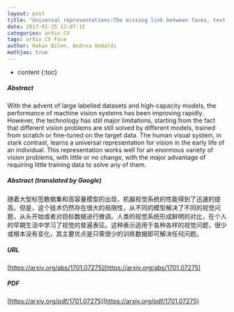 ```yaml
---
layout: post
title: "Universal representations:The missing link between faces, text, planktons, and cat breeds"
date: 2017-01-25 12:07:15
categories: arXiv_CV
tags: arXiv_CV Face
author: Hakan Bilen, Andrea Vedaldi
mathjax: true
---
```


* content
{:toc}

##### Abstract
With the advent of large labelled datasets and high-capacity models, the performance of machine vision systems has been improving rapidly. However, the technology has still major limitations, starting from the fact that different vision problems are still solved by different models, trained from scratch or fine-tuned on the target data. The human visual system, in stark contrast, learns a universal representation for vision in the early life of an individual. This representation works well for an enormous variety of vision problems, with little or no change, with the major advantage of requiring little training data to solve any of them.

##### Abstract (translated by Google)
随着大型标签数据集和高容量模型的出现，机器视觉系统的性能得到了迅速的提高。但是，这个技术仍然存在很大的局限性，从不同的模型解决了不同的视觉问题，从头开始或者对目标数据进行微调。人类的视觉系统形成鲜明的对比，在个人的早期生活中学习了视觉的普遍表征。这种表示适用于各种各样的视觉问题，很少或根本没有变化，其主要优点是只需很少的训练数据即可解决任何问题。

##### URL
[https://arxiv.org/abs/1701.07275](https://arxiv.org/abs/1701.07275)

##### PDF
[https://arxiv.org/pdf/1701.07275](https://arxiv.org/pdf/1701.07275)

